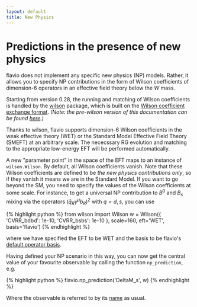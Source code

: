 ```yaml
---
layout: default
title: New Physics
---
```


# Predictions in the presence of new physics

flavio does not implement any specific new physics (NP) models. Rather, it allows
you to specify NP contributions in the form of Wilson coefficients of dimension-6
operators in an effective field theory below the $W$ mass.

Starting from version 0.28, the running and matching of Wilson coefficients is handled by the [wilson](https://wilson-eft.github.io) package, which is built on the [Wilson coefficient exchange format](https://wcxf.github.io). *(Note: the pre-wilson version of this documentation can be found [here](https://github.com/flav-io/flav-io.github.io/blob/d885a2c972dae31d0b2417a1c86b4938679a9c1b/docs/np.md).)*

Thanks to wilson, flavio supports dimension-6 Wilson coefficients in the weak effective theory (WET) or the Standard Model Effective Field Theory (SMEFT) at an arbitrary scale. The nececssary RG evolution and matching to the appropriate low-energy EFT will be performed automatically.

A new "parameter point" in the space of the EFT maps to an instance of `wilson.Wilson`.  By default, all Wilson coefficients vanish. Note that these Wilson coefficients are defined to be *the new physics contributions only*, so if they vanish it means we are in the Standard Model.
If you want to go beyond the SM, you need to specify the values of the Wilson
coefficients at some scale.
For instance, to get a universal NP contribution to
$B^0$ and $B_s$ mixing
via the operators $(\bar q_R\gamma^\mu b_R)^2$ with $q=d,s$, you can use

{% highlight python %}
from wilson import Wilson
w = Wilson({ 'CVRR_bdbd': 1e-10, 'CVRR_bsbs': 1e-10 }, scale=160, eft='WET', basis='flavio')
{% endhighlight %}

where we have specified the EFT to be WET and the basis to be flavio's [default operator basis](operators.html).

Having defined your NP scenario in this way, you can now get the central
value of your favourite observable by calling the function `np_prediction`,
e.g.

{% highlight python %}
flavio.np_prediction('DeltaM_s', w)
{% endhighlight %}

Where the observable is referred to by its [name](observables.html) as usual.
